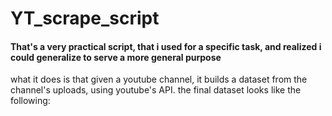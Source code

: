 # YT_scrape_script
#### That's a very practical script, that i used for a specific task, and realized i could generalize to serve a more general purpose
what it does is that given a youtube channel, it builds a dataset from the channel's uploads, using youtube's API.
the final dataset looks like the following:
